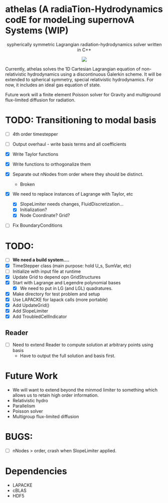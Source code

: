 # athelas (A radiaTion-Hydrodynamics codE for modeLing supernovA Systems (WIP)
<p align="center">sypherically symmetric Lagrangian radiation-hydrodynamics solver written in C++ </p>

<p align="center">
<a href="./LICENSE.md"><img src="https://img.shields.io/badge/license-GPL-blue.svg"></a>
</p>

Currently, athelas solves the 1D Cartesian Lagrangian equation of non-relativistic hydrodynamics using a discontinuous Galerkin scheme. 
It will be extended to spherical symmetry, special relativistic hydrodynamics.
For now, it includes an ideal gas equation of state.

Future work will a finite element Poisson solver for Gravity and multiground flux-limited diffusion for radiation.

# TODO: Transitioning to modal basis
 - [ ] 4th order timestepper
 - [ ] Output overhaul - write basis terms and all coefficients
 - [x] Write Taylor functions
 - [x] Write functions to orthogonalize them

 - [x] Separate out nNodes from order where they should be distinct.
    - Broken
 - [x] We need to replace instances of Lagrange with Taylor, etc
    - [x] SlopeLimiter needs changes, FluidDiscretization... 
    - [x] Initialization?
    - [x] Node Coordinate? Grid?
 - [ ] Fix BoundaryConditions

# TODO:
 - [ ] **We need a build system....**
 - [x] TimeStepper class (main purpose: hold U_s, SumVar, etc)
 - [ ] Initialize with input file at runtime
 - [x] Update Grid to depend opn GridStructures
 - [x] Start with Lagrange and Legendre polynomial bases
    - [x] We need to put in LG (and LGL) quadratures.
- [x] Make directory for test problem and setup
- [x] Use LAPACKE for lapack calls (more portable)
- [x] Add UpdateGrid()
- [x] Add SlopeLimiter
- [x] Add TroubledCellIndicator

## Reader
 - [ ] Need to extend Reader to compute solution at arbitrary points using basis
    - Have to output the full solution and basis first.

# Future Work

- We will want to extend beyond the minmod limiter to something which allows us to retain high order information.
- Relativistic hydro
- Parallelism
- Poisson solver
- Multigroup flux-limited diffusion


# BUGS: 
- [ ] nNodes > order, crash when SlopeLimiter applied.

# Dependencies
* LAPACKE
* cBLAS
* HDF5
